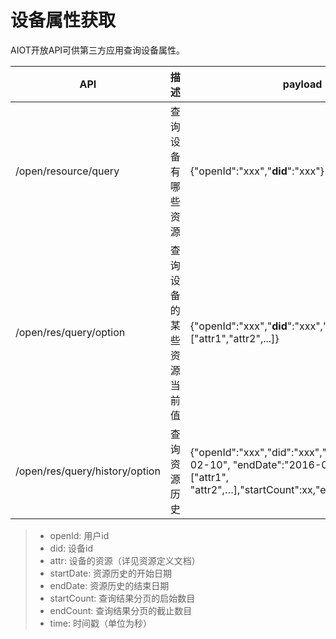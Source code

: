 # 设备属性获取

AIOT开放API可供第三方应用查询设备属性。

| API | 描述 | payload | header | response |
| -- | -- | -- | -- | -- |
| /open/resource/query | 查询设备有哪些资源 | {"openId":"xxx","**did**":"xxx"} | {"**Appid**":"xxx","**Appkey**":"xxx","Openid":"xxx","**Access-Token**":"xxx"} | {"code":0|errorcode, "result":{"did":"xxx","attr":[{"attr1":"xxx","name":"xxx","minValue":"xxx","maxValue":"xxx","enum":[xx,xx,xx]}]}} |
| /open/res/query/option | 查询设备的某些资源当前值 | {"openId":"xxx","**did**":"xxx","**option**":["attr1","attr2",...]} | {"**Appid**":"xxx","**Appkey**":"xxx","Openid":"xxx","**Access-Token**":"xxx"} | {"code":0(errorcode), "result":{"did":"xxx","data":{"attr1":"xxx","attr2",...}}} |
| /open/res/query/history/option | 查询资源历史 | {"openId":"xxx","did":"xxx","startDate":"2016-02-10", "endDate":"2016-03-10", "option":["attr1", "attr2",…],"startCount":xx,"endCount":xx} | {"**Appid**":"xxx","**Appkey**":"xxx","Openid":"xxx","**Access-Token**":"xxx"} | {"code":0(errorcode), "result":{"did":"11111","data":[{"attr1":"xxx","time":xxxxx},{"attr1":"xxx","time":xxxx},{"attr2":"xxx","time":xxxxx},{},...]}} |

> - openId: 用户id
> - did: 设备id
> - attr: 设备的资源（详见资源定义文档）
> - startDate: 资源历史的开始日期
> - endDate: 资源历史的结束日期
> - startCount: 查询结果分页的启始数目
> - endCount: 查询结果分页的截止数目
> - time: 时间戳（单位为秒）
